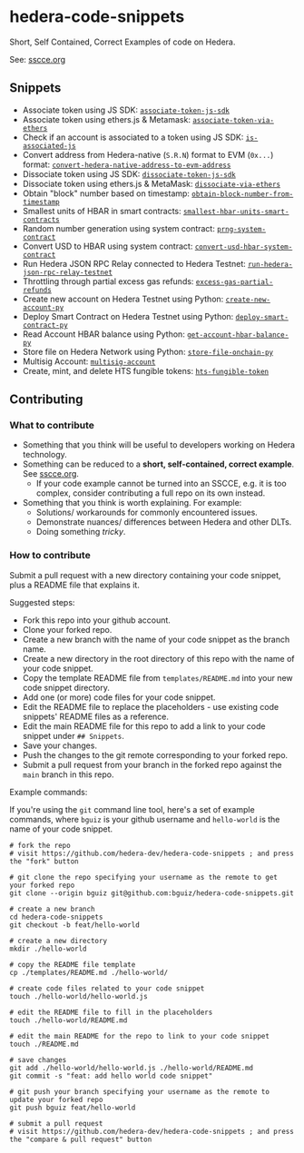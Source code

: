 # hedera-code-snippets

Short, Self Contained, Correct Examples of code on Hedera.

See: [sscce.org](http://sscce.org/)

## Snippets

- Associate token using JS SDK: [`associate-token-js-sdk`](./associate-token-js-sdk/)
- Associate token using ethers.js & Metamask: [`associate-token-via-ethers`](./associate-token-via-ethers/)
- Check if an account is associated to a token using JS SDK: [`is-associated-js`](./is-associated-js/)
- Convert address from Hedera-native (`S.R.N`) format to EVM (`0x...`) format: [`convert-hedera-native-address-to-evm-address`](./convert-hedera-native-address-to-evm-address/)
- Dissociate token using JS SDK: [`dissociate-token-js-sdk`](./dissociate-token-js-sdk/)
- Dissociate token using ethers.js & MetaMask: [`dissociate-via-ethers`](./dissociate-token-via-ethers/)
- Obtain "block" number based on timestamp: [`obtain-block-number-from-timestamp`](./obtain-block-number-from-timestamp/)
- Smallest units of HBAR in smart contracts: [`smallest-hbar-units-smart-contracts`](./smallest-hbar-units-smart-contracts/)
- Random number generation using system contract: [`prng-system-contract`](./prng-system-contract/)
- Convert USD to HBAR using system contract: [`convert-usd-hbar-system-contract`](./convert-usd-hbar-system-contract/)
- Run Hedera JSON RPC Relay connected to Hedera Testnet: [`run-hedera-json-rpc-relay-testnet`](./run-hedera-json-rpc-relay-testnet/)
- Throttling through partial excess gas refunds: [`excess-gas-partial-refunds`](./excess-gas-partial-refunds/)
- Create new account on Hedera Testnet using Python: [`create-new-account-py`](./create-new-account-py/)
- Deploy Smart Contract on Hedera Testnet using Python: [`deploy-smart-contract-py`](./deploy-smart-contract-py/)
- Read Account HBAR balance using Python: [`get-account-hbar-balance-py`](./get-account-hbar-balance-py/)
- Store file on Hedera Network using Python: [`store-file-onchain-py`](./store-file-onchain-py/)
- Multisig Account: [`multisig-account`](./multisig-account/)
- Create, mint, and delete HTS fungible tokens: [`hts-fungible-token`](./hts-fungible-token/)

## Contributing

### What to contribute

- Something that you think will be useful to developers working on Hedera technology.
- Something can be reduced to a **short, self-contained, correct example**. See [sscce.org](http://sscce.org/).
  - If your code example cannot be turned into an SSCCE, e.g. it is too complex, consider contributing a full repo on its own instead.
- Something that you think is worth explaining. For example:
  - Solutions/ workarounds for commonly encountered issues.
  - Demonstrate nuances/ differences between Hedera and other DLTs.
  - Doing something *tricky*.

### How to contribute

Submit a pull request with a new directory containing your code snippet,
plus a README file that explains it.

Suggested steps:

- Fork this repo into your github account.
- Clone your forked repo.
- Create a new branch with the name of your code snippet as the branch name.
- Create a new directory in the root directory of this repo with the name of your code snippet.
- Copy the template README file from `templates/README.md` into your new code snippet directory.
- Add one (or more) code files for your code snippet.
- Edit the README file to replace the placeholders - use existing code snippets' README files as a reference.
- Edit the main README file for this repo to add a link to your code snippet under `## Snippets`.
- Save your changes.
- Push the changes to the git remote corresponding to your forked repo.
- Submit a pull request from your branch in the forked repo against the `main` branch in this repo.

Example commands:

If you're using the `git` command line tool,
here's a set of example commands,
where `bguiz` is your github username
and `hello-world` is the name of your code snippet.

```shell
# fork the repo
# visit https://github.com/hedera-dev/hedera-code-snippets ; and press the "fork" button

# git clone the repo specifying your username as the remote to get your forked repo
git clone --origin bguiz git@github.com:bguiz/hedera-code-snippets.git

# create a new branch
cd hedera-code-snippets
git checkout -b feat/hello-world

# create a new directory
mkdir ./hello-world

# copy the README file template
cp ./templates/README.md ./hello-world/

# create code files related to your code snippet
touch ./hello-world/hello-world.js

# edit the README file to fill in the placeholders
touch ./hello-world/README.md

# edit the main README for the repo to link to your code snippet
touch ./README.md

# save changes
git add ./hello-world/hello-world.js ./hello-world/README.md
git commit -s "feat: add hello world code snippet"

# git push your branch specifying your username as the remote to update your forked repo
git push bguiz feat/hello-world

# submit a pull request
# visit https://github.com/hedera-dev/hedera-code-snippets ; and press the "compare & pull request" button

```
